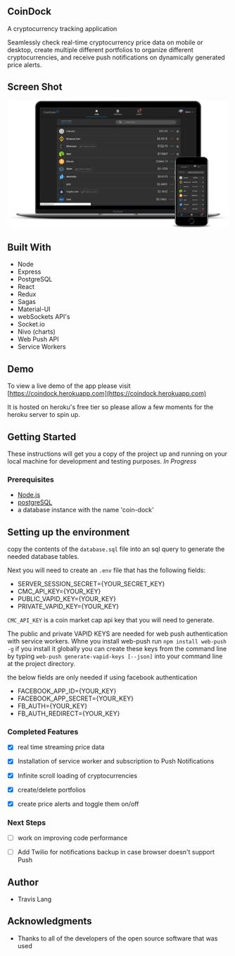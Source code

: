## CoinDock

A cryptocurrency tracking application

Seamlessly check real-time cryptocurrency price data on mobile or desktop, create multiple different portfolios to organize different cryptocurrencies, and receive push notifications on dynamically generated price alerts.

## Screen Shot
![screenshot](/public/images/main-coindock.png)

## Built With

- Node
- Express
- PostgreSQL
- React
- Redux
- Sagas
- Material-UI
- webSockets API's
- Socket.io
- Nivo (charts)
- Web Push API
- Service Workers

## Demo

To view a live demo of the app please visit [https://coindock.herokuapp.com](https://coindock.herokuapp.com)

It is hosted on heroku's free tier so please allow a few moments for the heroku server to spin up.

## Getting Started

These instructions will get you a copy of the project up and running on your local machine for development and testing purposes. *In Progress*


### Prerequisites

- [Node.js](https://nodejs.org/en/)
- [postgreSQL](https://www.postgresql.org/)
- a database instance with the name 'coin-dock'

## Setting up the environment

copy the contents of the ```database.sql``` file into an sql query to generate the needed database tables.

Next you will need to create an ```.env``` file that has the following fields:

- SERVER_SESSION_SECRET={YOUR_SECRET_KEY}
- CMC_API_KEY={YOUR_KEY}
- PUBLIC_VAPID_KEY={YOUR_KEY}
- PRIVATE_VAPID_KEY={YOUR_KEY}

```CMC_API_KEY``` is a coin market cap api key that you will need to generate.

The public and private VAPID KEYS are needed for web push authentication with service workers.
Whne you install web-push run ```npm install web-push -g``` if you install it globally you can create these keys from the command line by typing ```web-push generate-vapid-keys [--json]``` into your command line at the project directory.

the below fields are only needed if using facebook authentication

- FACEBOOK_APP_ID={YOUR_KEY}
- FACEBOOK_APP_SECRET={YOUR_KEY}
- FB_AUTH={YOUR_KEY}
- FB_AUTH_REDIRECT={YOUR_KEY}


### Completed Features

- [x] real time streaming price data
- [x] Installation of service worker and subscription to Push Notifications
- [x] Infinite scroll loading of cryptocurrencies
- [x] create/delete portfolios
- [x] create price alerts and toggle them on/off


### Next Steps

- [ ] work on improving code performance
- [ ] Add Twilio for notifications backup in case browser doesn't support Push



## Author

* Travis Lang


## Acknowledgments

* Thanks to all of the developers of the open source software that was used

